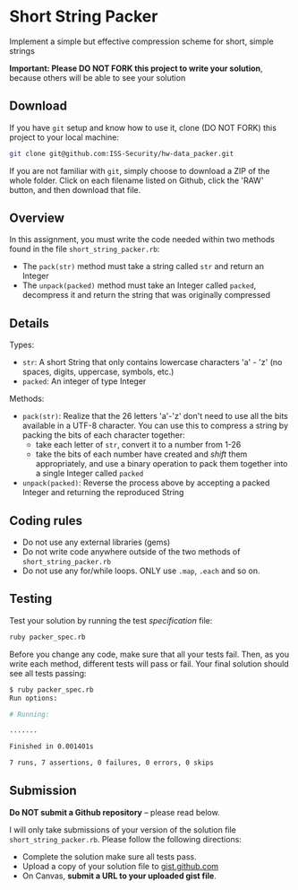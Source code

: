 # Short String Packer

Implement a simple but effective compression scheme for short, simple strings

**Important: Please DO NOT FORK this project to write your solution**, because others will be able to see your solution

## Download

If you have `git` setup and know how to use it, clone (DO NOT FORK) this project to your local machine:

```sh
git clone git@github.com:ISS-Security/hw-data_packer.git
```

If you are not familiar with `git`, simply choose to download a ZIP of the whole folder. Click on each filename listed on Github, click the 'RAW' button, and then download that file.

## Overview

In this assignment, you must write the code needed within two methods found in the file `short_string_packer.rb`:

- The `pack(str)` method must take a string called `str` and return an Integer
- The `unpack(packed)` method must take an Integer called `packed`, decompress it and return the string that was originally compressed

## Details

Types:

- `str`: A short String that only contains lowercase characters 'a' - 'z' (no spaces, digits, uppercase, symbols, etc.)
- `packed`: An integer of type Integer

Methods:

- `pack(str)`: Realize that the 26 letters 'a'-'z' don't need to use all the bits available in a UTF-8 character. You can use this to compress a string by packing the bits of each character together:
  - take each letter of `str`, convert it to a number from 1-26
  - take the bits of each number have created and *shift* them appropriately, and use a binary operation to pack them together into a single Integer called `packed`
- `unpack(packed)`: Reverse the process above by accepting a packed Integer and returning the reproduced String

## Coding rules

- Do not use any external libraries (gems)
- Do not write code anywhere outside of the two methods of `short_string_packer.rb`
- Do not use any for/while loops. ONLY use `.map`, `.each` and so on.

## Testing

Test your solution by running the test *specification* file:

```sh
ruby packer_spec.rb
```

Before you change any code, make sure that all your tests fail. Then, as you write each method, different tests will pass or fail. Your final solution should see all tests passing:

```sh
$ ruby packer_spec.rb
Run options:

# Running:

.......

Finished in 0.001401s

7 runs, 7 assertions, 0 failures, 0 errors, 0 skips
```

## Submission

**Do NOT submit a Github repository** – please read below.

I will only take submissions of your version of the solution file `short_string_packer.rb`. Please follow the following directions:

- Complete the solution make sure all tests pass.
- Upload a copy of your solution file to [gist.github.com](https://gist.github.com)
- On Canvas, **submit a URL to your uploaded gist file**.

